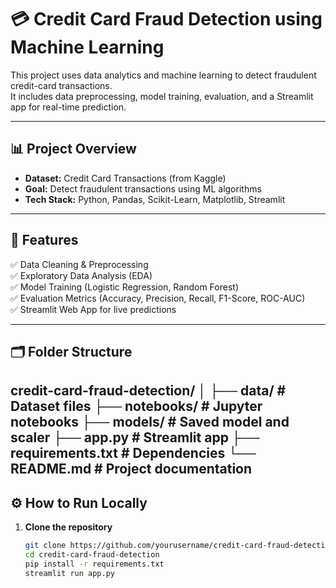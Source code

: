 # 💳 Credit Card Fraud Detection using Machine Learning

This project uses data analytics and machine learning to detect fraudulent credit-card transactions.  
It includes data preprocessing, model training, evaluation, and a Streamlit app for real-time prediction.

---

## 📊 Project Overview
- **Dataset:** Credit Card Transactions (from Kaggle)
- **Goal:** Detect fraudulent transactions using ML algorithms
- **Tech Stack:** Python, Pandas, Scikit-Learn, Matplotlib, Streamlit

---

## 🧠 Features
✅ Data Cleaning & Preprocessing  
✅ Exploratory Data Analysis (EDA)  
✅ Model Training (Logistic Regression, Random Forest)  
✅ Evaluation Metrics (Accuracy, Precision, Recall, F1-Score, ROC-AUC)  
✅ Streamlit Web App for live predictions  

---

## 🗂 Folder Structure
credit-card-fraud-detection/ │ ├── data/                      # Dataset files ├── notebooks/                 # Jupyter notebooks ├── models/                    # Saved model and scaler ├── app.py                     # Streamlit app ├── requirements.txt           # Dependencies └── README.md                  # Project documentation
---

## ⚙️ How to Run Locally

1. **Clone the repository**
   ```bash
   git clone https://github.com/yourusername/credit-card-fraud-detection.git
   cd credit-card-fraud-detection
   pip install -r requirements.txt
   streamlit run app.py
